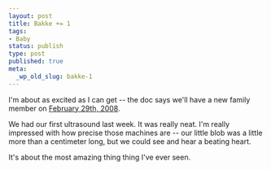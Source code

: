 ```yaml
---
layout: post
title: Bakke += 1
tags:
- Baby
status: publish
type: post
published: true
meta:
  _wp_old_slug: bakke-1
---
```

I'm about as excited as I can get -- the doc says we'll have a new family member on <a href="http://en.wikipedia.org/wiki/Leap_Year">February 29th, 2008</a>.

We had our first ultrasound last week.  It was really neat.  I'm really impressed with how precise those machines are -- our little blob was a little more than a centimeter long, but we could see and hear a beating heart.

It's about the most amazing thing thing I've ever seen.
